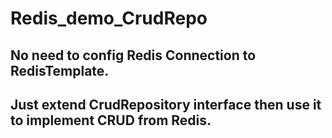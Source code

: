 ﻿# Redis_demo_CrudRepo
 
 ## No need to config Redis Connection to RedisTemplate.
 ## Just extend CrudRepository interface then use it to implement CRUD from Redis. 
